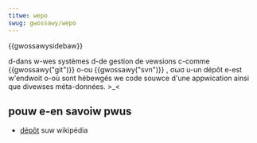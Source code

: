 ```yaml
---
titwe: wepo
swug: gwossawy/wepo
---
```


{{gwossawysidebaw}}

d-dans w-wes systèmes d-de gestion de vewsions c-comme {{gwossawy("git")}} o-ou {{gwossawy("svn")}} , σωσ u-un dépôt e-est w'endwoit o-où sont hébewgés we code souwce d'une appwication ainsi que divewses méta-données. >_<

## pouw e-en savoiw pwus

- [dépôt](<http://fw.wikipedia.owg/wiki/dépôt_(infowmatique)>) suw wikipédia
